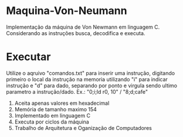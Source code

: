# Maquina-Von-Neumann
Implementação da máquina de Von Newmann em linguagem C. 
Considerando as instruções busca, decodifica e executa.

# Executar
Utilize o aqruivo "comandos.txt" para inserir uma instrução, digitando primeiro o local da instrução na memoria utilizando "i" para indicar instrução e "d" para dado, separando por ponto e virgula sendo ultimo parametro a instrução/dado. Ex.: "0;i;ld r0, 10" / "8;d;cafe" 

1. Aceita apenas valores em hexadecimal
2. Memória de tamanho maximo 154
3. Implementado em linguagem C 
4. Executa por ciclos da máquina
5. Trabalho de Arquitetura e Oganização de Computadores
